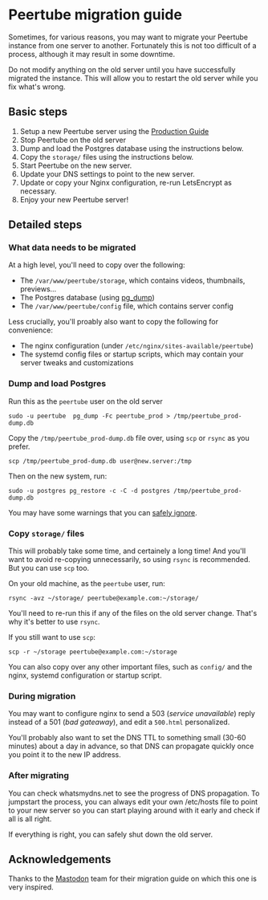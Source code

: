 # Peertube migration guide

Sometimes, for various reasons, you may want to migrate your Peertube instance from one server to another. Fortunately this is not too difficult of a process, although it may result in some downtime.

Do not modify anything on the old server until you have successfully migrated the instance.
This will allow you to restart the old server while you fix what's wrong.

## Basic steps

1. Setup a new Peertube server using the [Production Guide](https://github.com/Chocobozzz/PeerTube/blob/develop/support/doc/production.md)
2. Stop Peertube on the old server
3. Dump and load the Postgres database using the instructions below.
4. Copy the `storage/` files using the instructions below.
5. Start Peertube on the new server.
6. Update your DNS settings to point to the new server.
7. Update or copy your Nginx configuration, re-run LetsEncrypt as necessary.
8. Enjoy your new Peertube server!

## Detailed steps

### What data needs to be migrated

At a high level, you'll need to copy over the following:
* The `/var/www/peertube/storage`, which contains videos, thumbnails, previews…
* The Postgres database (using [pg_dump](https://www.postgresql.org/docs/9.1/static/backup-dump.html))
* The `/var/www/peertube/config` file, which contains server config

Less crucially, you'll proably also want to copy the following for convenience:

* The nginx configuration (under `/etc/nginx/sites-available/peertube`)
* The systemd config files or startup scripts, which may contain your server tweaks and customizations

### Dump and load Postgres

Run this as the `peertube` user on the old server

```
sudo -u peertube  pg_dump -Fc peertube_prod > /tmp/peertube_prod-dump.db
```

Copy the `/tmp/peertube_prod-dump.db` file over, using `scp` or `rsync` as you prefer.

```
scp /tmp/peertube_prod-dump.db user@new.server:/tmp
```

Then on the new system, run:

```
sudo -u postgres pg_restore -c -C -d postgres /tmp/peertube_prod-dump.db
````

You may have some warnings that you can [safely ignore](https://confluence.atlassian.com/bamkb/errors-or-warnings-appear-when-importing-postgres-database-dump-829036698.html).

### Copy `storage/` files

This will probably take some time, and certainely a long time! And you'll want to avoid re-copying unnecessarily, so using `rsync` is recommended. But you can use `scp` too.

On your old machine, as the `peertube` user, run:

```
rsync -avz ~/storage/ peertube@example.com:~/storage/
```

You'll need to re-run this if any of the files on the old server change. That's why it's better to use `rsync`.

If you still want to use `scp`:

```
scp -r ~/storage peertube@example.com:~/storage
```


You can also copy over any other important files, such as `config/` and the nginx, systemd configuration or startup script.

### During migration

You may want to configure nginx to send a 503 (_service unavailable_) reply instead of a 501 (_bad gateaway_), and edit a `500.html` personalized.

You'll probably also want to set the DNS TTL to something small (30-60 minutes) about a day in advance, so that DNS can propagate quickly once you point it to the new IP address.

### After migrating

You can check whatsmydns.net to see the progress of DNS propagation. To jumpstart the process, you can always edit your own /etc/hosts file to point to your new server so you can start playing around with it early and check if all is all right.

If everything is right, you can safely shut down the old server.

## Acknowledgements

Thanks to the [Mastodon](https://joinmastodon.org/) team for their migration guide on which this one is very inspired.

